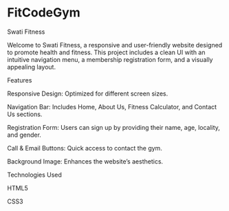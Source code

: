# FitCodeGym
Swati Fitness

Welcome to Swati Fitness, a responsive and user-friendly website designed to promote health and fitness. This project includes a clean UI with an intuitive navigation menu, a membership registration form, and a visually appealing layout.

Features

Responsive Design: Optimized for different screen sizes.

Navigation Bar: Includes Home, About Us, Fitness Calculator, and Contact Us sections.

Registration Form: Users can sign up by providing their name, age, locality, and gender.

Call & Email Buttons: Quick access to contact the gym.

Background Image: Enhances the website’s aesthetics.

Technologies Used

HTML5

CSS3
